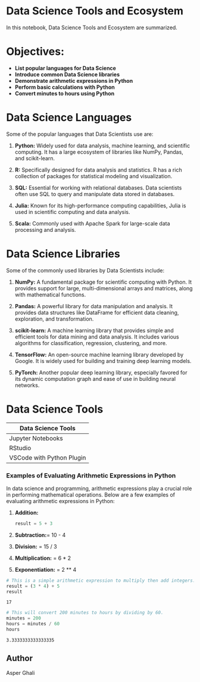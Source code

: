 # Data Science Tools and Ecosystem

In this notebook, Data Science Tools and Ecosystem are summarized.

# Objectives:

- **List popular languages for Data Science**
- **Introduce common Data Science libraries**
- **Demonstrate arithmetic expressions in Python**
- **Perform basic calculations with Python**
- **Convert minutes to hours using Python**

# Data Science Languages

Some of the popular languages that Data Scientists use are:

1. **Python:** Widely used for data analysis, machine learning, and scientific computing. It has a large ecosystem of libraries like NumPy, Pandas, and scikit-learn.

2. **R:** Specifically designed for data analysis and statistics. R has a rich collection of packages for statistical modeling and visualization.

3. **SQL:** Essential for working with relational databases. Data scientists often use SQL to query and manipulate data stored in databases.

4. **Julia:** Known for its high-performance computing capabilities, Julia is used in scientific computing and data analysis.

5. **Scala:** Commonly used with Apache Spark for large-scale data processing and analysis.



# Data Science Libraries

Some of the commonly used libraries by Data Scientists include:

1. **NumPy:** A fundamental package for scientific computing with Python. It provides support for large, multi-dimensional arrays and matrices, along with mathematical functions.

2. **Pandas:** A powerful library for data manipulation and analysis. It provides data structures like DataFrame for efficient data cleaning, exploration, and transformation.
 
3. **scikit-learn:** A machine learning library that provides simple and efficient tools for data mining and data analysis. It includes various algorithms for classification, regression, clustering, and more.

4. **TensorFlow:** An open-source machine learning library developed by Google. It is widely used for building and training deep learning models.

5. **PyTorch:** Another popular deep learning library, especially favored for its dynamic computation graph and ease of use in building neural networks.



# Data Science Tools

| Data Science Tools        |
|---------------------------|
| Jupyter Notebooks         |
| RStudio                   |
| VSCode with Python Plugin |


### Examples of Evaluating Arithmetic Expressions in Python

In data science and programming, arithmetic expressions play a crucial role in performing mathematical operations. Below are a few examples of evaluating arithmetic expressions in Python:



1. **Addition:**
   ```python
   result = 5 + 3

2. **Subtraction:**= 10 - 4

3. **Division:** = 15 / 3

4. **Multiplication:** = 6 * 2

5. **Exponentiation:** = 2 ** 4


```python
# This is a simple arithmetic expression to multiply then add integers.
result = (3 * 4) + 5
result
```




    17




```python
# This will convert 200 minutes to hours by dividing by 60.
minutes = 200
hours = minutes / 60
hours
```




    3.3333333333333335



## Author
Asper Ghali


